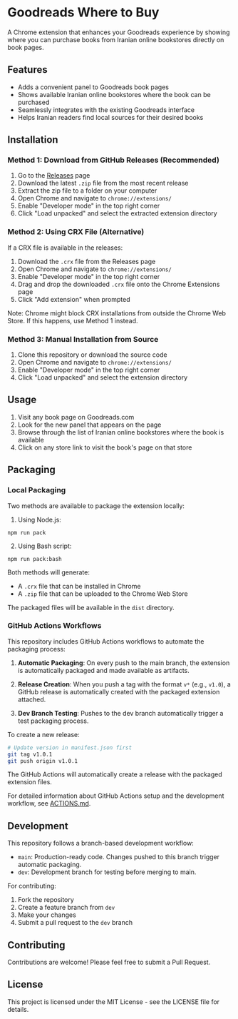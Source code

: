 # Goodreads Where to Buy

A Chrome extension that enhances your Goodreads experience by showing where you can purchase books from Iranian online bookstores directly on book pages.

## Features

- Adds a convenient panel to Goodreads book pages
- Shows available Iranian online bookstores where the book can be purchased
- Seamlessly integrates with the existing Goodreads interface
- Helps Iranian readers find local sources for their desired books

## Installation

### Method 1: Download from GitHub Releases (Recommended)

1. Go to the [Releases](https://github.com/alirezas/goodreads-where-to-buy/releases) page
2. Download the latest `.zip` file from the most recent release
3. Extract the zip file to a folder on your computer
4. Open Chrome and navigate to `chrome://extensions/`
5. Enable "Developer mode" in the top right corner
6. Click "Load unpacked" and select the extracted extension directory

### Method 2: Using CRX File (Alternative)

If a CRX file is available in the releases:

1. Download the `.crx` file from the Releases page
2. Open Chrome and navigate to `chrome://extensions/`
3. Enable "Developer mode" in the top right corner
4. Drag and drop the downloaded `.crx` file onto the Chrome Extensions page
5. Click "Add extension" when prompted

Note: Chrome might block CRX installations from outside the Chrome Web Store. If this happens, use Method 1 instead.

### Method 3: Manual Installation from Source

1. Clone this repository or download the source code
2. Open Chrome and navigate to `chrome://extensions/`
3. Enable "Developer mode" in the top right corner
4. Click "Load unpacked" and select the extension directory

## Usage

1. Visit any book page on Goodreads.com
2. Look for the new panel that appears on the page
3. Browse through the list of Iranian online bookstores where the book is available
4. Click on any store link to visit the book's page on that store

## Packaging

### Local Packaging

Two methods are available to package the extension locally:

1. Using Node.js:

```
npm run pack
```

2. Using Bash script:

```
npm run pack:bash
```

Both methods will generate:

- A `.crx` file that can be installed in Chrome
- A `.zip` file that can be uploaded to the Chrome Web Store

The packaged files will be available in the `dist` directory.

### GitHub Actions Workflows

This repository includes GitHub Actions workflows to automate the packaging process:

1. **Automatic Packaging**: On every push to the main branch, the extension is automatically packaged and made available as artifacts.

2. **Release Creation**: When you push a tag with the format `v*` (e.g., `v1.0`), a GitHub release is automatically created with the packaged extension attached.

3. **Dev Branch Testing**: Pushes to the dev branch automatically trigger a test packaging process.

To create a new release:

```bash
# Update version in manifest.json first
git tag v1.0.1
git push origin v1.0.1
```

The GitHub Actions will automatically create a release with the packaged extension files.

For detailed information about GitHub Actions setup and the development workflow, see [ACTIONS.md](.github/ACTIONS.md).

## Development

This repository follows a branch-based development workflow:

- `main`: Production-ready code. Changes pushed to this branch trigger automatic packaging.
- `dev`: Development branch for testing before merging to main.

For contributing:

1. Fork the repository
2. Create a feature branch from `dev`
3. Make your changes
4. Submit a pull request to the `dev` branch

## Contributing

Contributions are welcome! Please feel free to submit a Pull Request.

## License

This project is licensed under the MIT License - see the LICENSE file for details.
